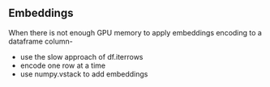 ## Embeddings
When there is not enough GPU memory to apply embeddings encoding to a dataframe column-
- use the slow approach of df.iterrows
- encode one row at a time
- use numpy.vstack to add embeddings
